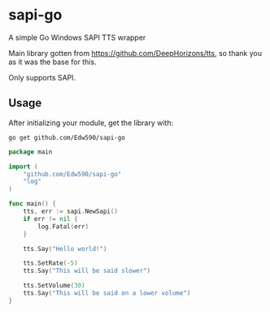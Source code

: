# sapi-go
A simple Go Windows SAPI TTS wrapper

Main library gotten from https://github.com/DeepHorizons/tts, so thank you as it was the base for this.

Only supports SAPI.

## Usage
After initializing your module, get the library with:
```
go get github.com/Edw590/sapi-go
```
```go
package main

import (
  	"github.com/Edw590/sapi-go"
  	"log"
)

func main() {
    tts, err := sapi.NewSapi()
    if err != nil {
        log.Fatal(err)
    }

    tts.Say("Hello world!")

    tts.SetRate(-5)
    tts.Say("This will be said slower")

    tts.SetVolume(30)
    tts.Say("This will be said on a lower volume")
}
```
